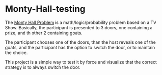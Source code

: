 # Monty-Hall-testing

The [Monty Hall Problem](https://en.wikipedia.org/wiki/Monty_Hall_problem) is a math/logic/probability problem based on a TV Show.
Basically, the participant is presented to 3 doors, one containing a prize, and th other 2 containing goats. 

The participant chooses one of the doors, than the host reveals one of the goats, and the participant has the option to switch the door, or to maintain the choice.

This project is a simple way to test it by force and visualize that the correct strategy is to always switch the door.
